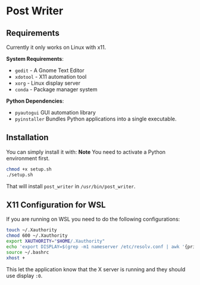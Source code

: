 # Post Writer

## Requirements

Currently it only works on Linux with x11.

**System Requirements**:
- `gedit` - A Gnome Text Editor
- `xdotool`  - X11 automation tool
- `xorg`  - Linux display server
- `conda`  - Package manager system

**Python Dependencies**:
- `pyautogui` GUI automation library
- `pyinstaller` Bundles Python applications into a single executable.

## Installation

You can simply install it with:
**Note** You need to activate a Python environment first.
```bash
chmod +x setup.sh
./setup.sh
```
That will install `post_writer` in `/usr/bin/post_writer`.

## X11 Configuration for WSL

If you are running on WSL you need to do the following configurations:

```bash
touch ~/.Xauthority
chmod 600 ~/.Xauthority
export XAUTHORITY="$HOME/.Xauthority"
echo 'export DISPLAY=$(grep -m1 nameserver /etc/resolv.conf | awk '{print $2}'):0' >> ~/.bashrc
source ~/.bashrc
xhost +
```
This let the application know that the X server is running and they should use display `:0`.
